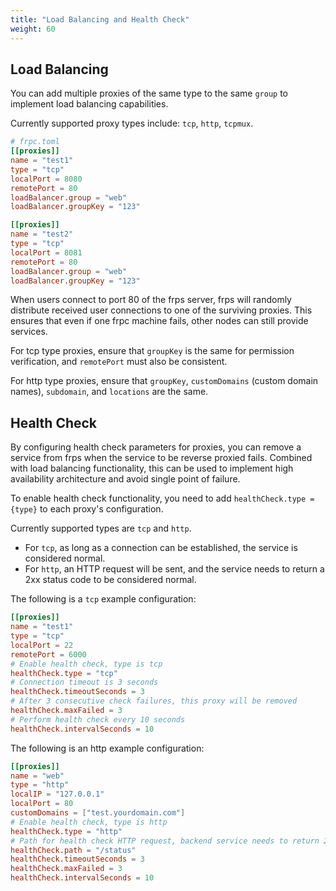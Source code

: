 ```yaml
---
title: "Load Balancing and Health Check"
weight: 60
---
```


## Load Balancing

You can add multiple proxies of the same type to the same `group` to implement load balancing capabilities.

Currently supported proxy types include: `tcp`, `http`, `tcpmux`.

```toml
# frpc.toml
[[proxies]]
name = "test1"
type = "tcp"
localPort = 8080
remotePort = 80
loadBalancer.group = "web"
loadBalancer.groupKey = "123"

[[proxies]]
name = "test2"
type = "tcp"
localPort = 8081
remotePort = 80
loadBalancer.group = "web"
loadBalancer.groupKey = "123"
```

When users connect to port 80 of the frps server, frps will randomly distribute received user connections to one of the surviving proxies. This ensures that even if one frpc machine fails, other nodes can still provide services.

For tcp type proxies, ensure that `groupKey` is the same for permission verification, and `remotePort` must also be consistent.

For http type proxies, ensure that `groupKey`, `customDomains` (custom domain names), `subdomain`, and `locations` are the same.

## Health Check

By configuring health check parameters for proxies, you can remove a service from frps when the service to be reverse proxied fails. Combined with load balancing functionality, this can be used to implement high availability architecture and avoid single point of failure.

To enable health check functionality, you need to add `healthCheck.type = {type}` to each proxy's configuration.

Currently supported types are `tcp` and `http`.

* For `tcp`, as long as a connection can be established, the service is considered normal.
* For `http`, an HTTP request will be sent, and the service needs to return a 2xx status code to be considered normal.

The following is a `tcp` example configuration:

```toml
[[proxies]]
name = "test1"
type = "tcp"
localPort = 22
remotePort = 6000
# Enable health check, type is tcp
healthCheck.type = "tcp"
# Connection timeout is 3 seconds
healthCheck.timeoutSeconds = 3
# After 3 consecutive check failures, this proxy will be removed
healthCheck.maxFailed = 3
# Perform health check every 10 seconds
healthCheck.intervalSeconds = 10
```

The following is an http example configuration:

```toml
[[proxies]]
name = "web"
type = "http"
localIP = "127.0.0.1"
localPort = 80
customDomains = ["test.yourdomain.com"]
# Enable health check, type is http
healthCheck.type = "http"
# Path for health check HTTP request, backend service needs to return 2xx HTTP status code
healthCheck.path = "/status"
healthCheck.timeoutSeconds = 3
healthCheck.maxFailed = 3
healthCheck.intervalSeconds = 10
```